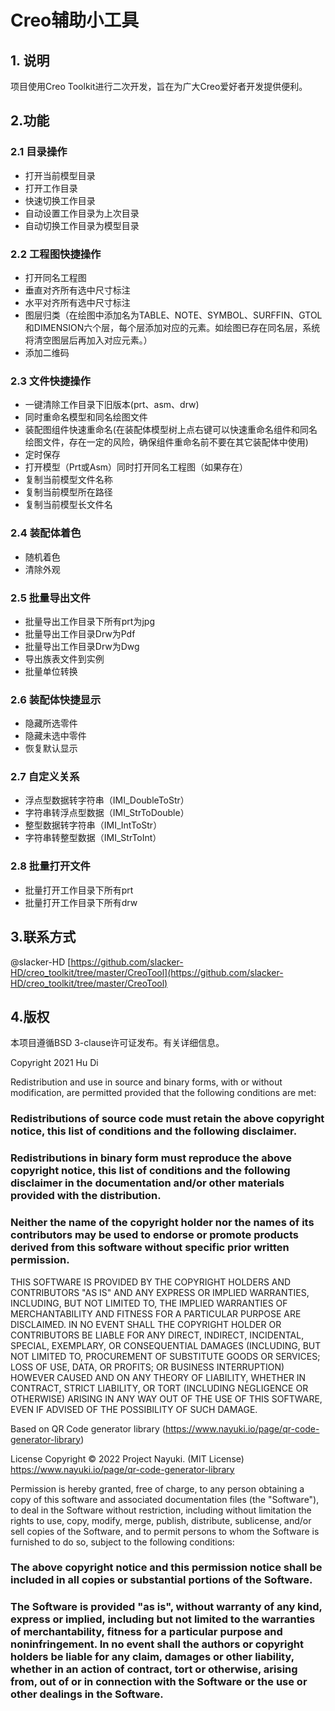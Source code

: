 # Creo辅助小工具

## 1. 说明

项目使用Creo Toolkit进行二次开发，旨在为广大Creo爱好者开发提供便利。

## 2.功能

### 2.1 目录操作

- 打开当前模型目录
- 打开工作目录
- 快速切换工作目录
- 自动设置工作目录为上次目录
- 自动切换工作目录为模型目录

### 2.2 工程图快捷操作

- 打开同名工程图
- 垂直对齐所有选中尺寸标注
- 水平对齐所有选中尺寸标注
- 图层归类（在绘图中添加名为TABLE、NOTE、SYMBOL、SURFFIN、GTOL和DIMENSION六个层，每个层添加对应的元素。如绘图已存在同名层，系统将清空图层后再加入对应元素。）
- 添加二维码

### 2.3 文件快捷操作

- 一键清除工作目录下旧版本(prt、asm、drw)
- 同时重命名模型和同名绘图文件
- 装配图组件快速重命名(在装配体模型树上点右键可以快速重命名组件和同名绘图文件，存在一定的风险，确保组件重命名前不要在其它装配体中使用)
- 定时保存
- 打开模型（Prt或Asm）同时打开同名工程图（如果存在）
- 复制当前模型文件名称
- 复制当前模型所在路径
- 复制当前模型长文件名

### 2.4 装配体着色

- 随机着色
- 清除外观

### 2.5 批量导出文件

- 批量导出工作目录下所有prt为jpg
- 批量导出工作目录Drw为Pdf
- 批量导出工作目录Drw为Dwg
- 导出族表文件到实例
- 批量单位转换

### 2.6 装配体快捷显示

- 隐藏所选零件
- 隐藏未选中零件
- 恢复默认显示

### 2.7 自定义关系

- 浮点型数据转字符串（IMI_DoubleToStr）
- 字符串转浮点型数据（IMI_StrToDouble）
- 整型数据转字符串（IMI_IntToStr）
- 字符串转整型数据（IMI_StrToInt）

### 2.8 批量打开文件

- 批量打开工作目录下所有prt
- 批量打开工作目录下所有drw

## 3.联系方式

@slacker-HD
[https://github.com/slacker-HD/creo_toolkit/tree/master/CreoTool](https://github.com/slacker-HD/creo_toolkit/tree/master/CreoTool)


## 4.版权

本项目遵循BSD 3-clause许可证发布。有关详细信息。

Copyright 2021 Hu Di

Redistribution and use in source and binary forms, with or without modification, are permitted provided that the following conditions are met:

### Redistributions of source code must retain the above copyright notice, this list of conditions and the following disclaimer.

### Redistributions in binary form must reproduce the above copyright notice, this list of conditions and the following disclaimer in the documentation and/or other materials provided with the distribution.

### Neither the name of the copyright holder nor the names of its contributors may be used to endorse or promote products derived from this software without specific prior written permission.

THIS SOFTWARE IS PROVIDED BY THE COPYRIGHT HOLDERS AND CONTRIBUTORS "AS IS" AND ANY EXPRESS OR IMPLIED WARRANTIES, INCLUDING, BUT NOT LIMITED TO, THE IMPLIED WARRANTIES OF MERCHANTABILITY AND FITNESS FOR A PARTICULAR PURPOSE ARE DISCLAIMED. IN NO EVENT SHALL THE COPYRIGHT HOLDER OR CONTRIBUTORS BE LIABLE FOR ANY DIRECT, INDIRECT, INCIDENTAL, SPECIAL, EXEMPLARY, OR CONSEQUENTIAL DAMAGES (INCLUDING, BUT NOT LIMITED TO, PROCUREMENT OF SUBSTITUTE GOODS OR SERVICES; LOSS OF USE, DATA, OR PROFITS; OR BUSINESS INTERRUPTION) HOWEVER CAUSED AND ON ANY THEORY OF LIABILITY, WHETHER IN CONTRACT, STRICT LIABILITY, OR TORT (INCLUDING NEGLIGENCE OR OTHERWISE) ARISING IN ANY WAY OUT OF THE USE OF THIS SOFTWARE, EVEN IF ADVISED OF THE POSSIBILITY OF SUCH DAMAGE.

Based on QR Code generator library (https://www.nayuki.io/page/qr-code-generator-library)

License
Copyright © 2022 Project Nayuki. (MIT License)
https://www.nayuki.io/page/qr-code-generator-library

Permission is hereby granted, free of charge, to any person obtaining a copy of this software and associated documentation files (the "Software"), to deal in the Software without restriction, including without limitation the rights to use, copy, modify, merge, publish, distribute, sublicense, and/or sell copies of the Software, and to permit persons to whom the Software is furnished to do so, subject to the following conditions:

### The above copyright notice and this permission notice shall be included in all copies or substantial portions of the Software.

### The Software is provided "as is", without warranty of any kind, express or implied, including but not limited to the warranties of merchantability, fitness for a particular purpose and noninfringement. In no event shall the authors or copyright holders be liable for any claim, damages or other liability, whether in an action of contract, tort or otherwise, arising from, out of or in connection with the Software or the use or other dealings in the Software.
